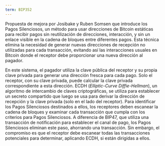 ```yaml
---
term: BIP352
---
```


Propuesta de mejora por Josibake y Ruben Somsen que introduce los Pagos Silenciosos, un método para usar direcciones de Bitcoin estáticas para recibir pagos sin reutilización de direcciones, interacción, y sin un enlace visible en la cadena de bloques entre diferentes pagos. Esta técnica elimina la necesidad de generar nuevas direcciones de recepción no utilizadas para cada transacción, evitando así las interacciones usuales en Bitcoin donde el receptor debe proporcionar una nueva dirección al pagador.

En este sistema, el pagador utiliza la clave pública del receptor y su propia clave privada para generar una dirección fresca para cada pago. Solo el receptor, con su clave privada, puede calcular la clave privada correspondiente a esta dirección. ECDH (*Elliptic-Curve Diffie-Hellman*), un algoritmo de intercambio de claves criptográficas, se utiliza para establecer un secreto compartido que luego se usa para derivar la dirección de recepción y la clave privada (solo en el lado del receptor). Para identificar los Pagos Silenciosos destinados a ellos, los receptores deben escanear la cadena de bloques y examinar cada transacción que cumpla con los criterios para Pagos Silenciosos. A diferencia de BIP47, que utiliza una transacción de notificación para establecer el canal de pago, los Pagos Silenciosos eliminan este paso, ahorrando una transacción. Sin embargo, el compromiso es que el receptor debe escanear todas las transacciones potenciales para determinar, aplicando ECDH, si están dirigidas a ellos.